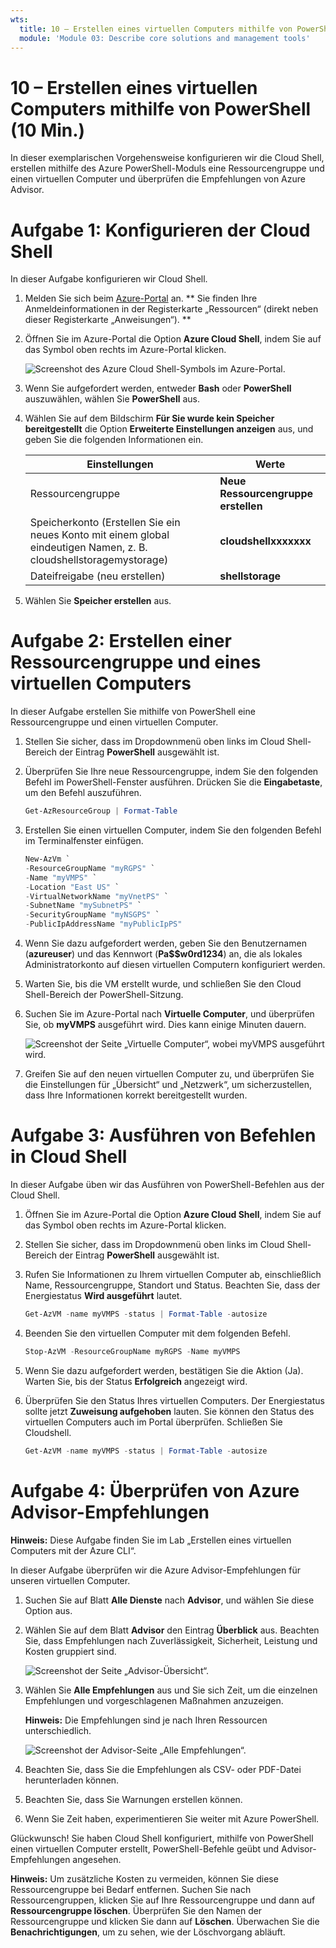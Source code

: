 ```yaml
---
wts:
  title: 10 – Erstellen eines virtuellen Computers mithilfe von PowerShell (10 Min.)
  module: 'Module 03: Describe core solutions and management tools'
---
```

# <a name="10---create-a-vm-with-powershell-10-min"></a>10 – Erstellen eines virtuellen Computers mithilfe von PowerShell (10 Min.)

In dieser exemplarischen Vorgehensweise konfigurieren wir die Cloud Shell, erstellen mithilfe des Azure PowerShell-Moduls eine Ressourcengruppe und einen virtuellen Computer und überprüfen die Empfehlungen von Azure Advisor. 

# <a name="task-1-configure-the-cloud-shell"></a>Aufgabe 1: Konfigurieren der Cloud Shell 

In dieser Aufgabe konfigurieren wir Cloud Shell. 

1. Melden Sie sich beim [Azure-Portal](https://portal.azure.com) an. ** Sie finden Ihre Anmeldeinformationen in der Registerkarte „Ressourcen“ (direkt neben dieser Registerkarte „Anweisungen“). **
2. Öffnen Sie im Azure-Portal die Option **Azure Cloud Shell**, indem Sie auf das Symbol oben rechts im Azure-Portal klicken.

    ![Screenshot des Azure Cloud Shell-Symbols im Azure-Portal.](../images/1002.png)

3. Wenn Sie aufgefordert werden, entweder **Bash** oder **PowerShell** auszuwählen, wählen Sie **PowerShell** aus.

4. Wählen Sie auf dem Bildschirm **Für Sie wurde kein Speicher bereitgestellt** die Option **Erweiterte Einstellungen anzeigen** aus, und geben Sie die folgenden Informationen ein.

    | Einstellungen | Werte |
    |  -- | -- |
    | Ressourcengruppe | **Neue Ressourcengruppe erstellen** |
    | Speicherkonto (Erstellen Sie ein neues Konto mit einem global eindeutigen Namen, z. B. cloudshellstoragemystorage) | **cloudshellxxxxxxx** |
    | Dateifreigabe (neu erstellen) | **shellstorage** |

5. Wählen Sie **Speicher erstellen** aus.

# <a name="task-2-create-a-resource-group-and-virtual-machine"></a>Aufgabe 2: Erstellen einer Ressourcengruppe und eines virtuellen Computers

In dieser Aufgabe erstellen Sie mithilfe von PowerShell eine Ressourcengruppe und einen virtuellen Computer.  

1. Stellen Sie sicher, dass im Dropdownmenü oben links im Cloud Shell-Bereich der Eintrag **PowerShell** ausgewählt ist.

2. Überprüfen Sie Ihre neue Ressourcengruppe, indem Sie den folgenden Befehl im PowerShell-Fenster ausführen. Drücken Sie die **Eingabetaste**, um den Befehl auszuführen.

    ```PowerShell
    Get-AzResourceGroup | Format-Table
    ```

3. Erstellen Sie einen virtuellen Computer, indem Sie den folgenden Befehl im Terminalfenster einfügen. 

    ```PowerShell
    New-AzVm `
    -ResourceGroupName "myRGPS" `
    -Name "myVMPS" `
    -Location "East US" `
    -VirtualNetworkName "myVnetPS" `
    -SubnetName "mySubnetPS" `
    -SecurityGroupName "myNSGPS" `
    -PublicIpAddressName "myPublicIpPS"
    ```
    
4. Wenn Sie dazu aufgefordert werden, geben Sie den Benutzernamen (**azureuser**) und das Kennwort (**Pa$$w0rd1234**) an, die als lokales Administratorkonto auf diesen virtuellen Computern konfiguriert werden.

5. Warten Sie, bis die VM erstellt wurde, und schließen Sie den Cloud Shell-Bereich der PowerShell-Sitzung.

6. Suchen Sie im Azure-Portal nach **Virtuelle Computer**, und überprüfen Sie, ob **myVMPS** ausgeführt wird. Dies kann einige Minuten dauern.

    ![Screenshot der Seite „Virtuelle Computer“, wobei myVMPS ausgeführt wird.](../images/1001.png)

7. Greifen Sie auf den neuen virtuellen Computer zu, und überprüfen Sie die Einstellungen für „Übersicht“ und „Netzwerk“, um sicherzustellen, dass Ihre Informationen korrekt bereitgestellt wurden. 

# <a name="task-3-execute-commands-in-the-cloud-shell"></a>Aufgabe 3: Ausführen von Befehlen in Cloud Shell

In dieser Aufgabe üben wir das Ausführen von PowerShell-Befehlen aus der Cloud Shell. 

1. Öffnen Sie im Azure-Portal die Option **Azure Cloud Shell**, indem Sie auf das Symbol oben rechts im Azure-Portal klicken.

2. Stellen Sie sicher, dass im Dropdownmenü oben links im Cloud Shell-Bereich der Eintrag **PowerShell** ausgewählt ist.

3. Rufen Sie Informationen zu Ihrem virtuellen Computer ab, einschließlich Name, Ressourcengruppe, Standort und Status. Beachten Sie, dass der Energiestatus **Wird ausgeführt** lautet.

    ```PowerShell
    Get-AzVM -name myVMPS -status | Format-Table -autosize
    ```

4. Beenden Sie den virtuellen Computer mit dem folgenden Befehl. 

    ```PowerShell
    Stop-AzVM -ResourceGroupName myRGPS -Name myVMPS
    ```
5. Wenn Sie dazu aufgefordert werden, bestätigen Sie die Aktion (Ja). Warten Sie, bis der Status **Erfolgreich** angezeigt wird.

6. Überprüfen Sie den Status Ihres virtuellen Computers. Der Energiestatus sollte jetzt **Zuweisung aufgehoben** lauten. Sie können den Status des virtuellen Computers auch im Portal überprüfen. Schließen Sie Cloudshell.

    ```PowerShell
    Get-AzVM -name myVMPS -status | Format-Table -autosize
    ```

# <a name="task-4-review-azure-advisor-recommendations"></a>Aufgabe 4: Überprüfen von Azure Advisor-Empfehlungen

**Hinweis:** Diese Aufgabe finden Sie im Lab „Erstellen eines virtuellen Computers mit der Azure CLI“. 

In dieser Aufgabe überprüfen wir die Azure Advisor-Empfehlungen für unseren virtuellen Computer. 

1. Suchen Sie auf Blatt **Alle Dienste** nach **Advisor**, und wählen Sie diese Option aus. 

2. Wählen Sie auf dem Blatt **Advisor** den Eintrag **Überblick** aus. Beachten Sie, dass Empfehlungen nach Zuverlässigkeit, Sicherheit, Leistung und Kosten gruppiert sind. 

    ![Screenshot der Seite „Advisor-Übersicht“. ](../images/1003.png)

3. Wählen Sie **Alle Empfehlungen** aus und Sie sich Zeit, um die einzelnen Empfehlungen und vorgeschlagenen Maßnahmen anzuzeigen. 

    **Hinweis:** Die Empfehlungen sind je nach Ihren Ressourcen unterschiedlich. 

    ![Screenshot der Advisor-Seite „Alle Empfehlungen“. ](../images/1004.png)

4. Beachten Sie, dass Sie die Empfehlungen als CSV- oder PDF-Datei herunterladen können. 

5. Beachten Sie, dass Sie Warnungen erstellen können. 

6. Wenn Sie Zeit haben, experimentieren Sie weiter mit Azure PowerShell. 

Glückwunsch! Sie haben Cloud Shell konfiguriert, mithilfe von PowerShell einen virtuellen Computer erstellt, PowerShell-Befehle geübt und Advisor-Empfehlungen angesehen.

**Hinweis:** Um zusätzliche Kosten zu vermeiden, können Sie diese Ressourcengruppe bei Bedarf entfernen. Suchen Sie nach Ressourcengruppen, klicken Sie auf Ihre Ressourcengruppe und dann auf **Ressourcengruppe löschen**. Überprüfen Sie den Namen der Ressourcengruppe und klicken Sie dann auf **Löschen**. Überwachen Sie die **Benachrichtigungen**, um zu sehen, wie der Löschvorgang abläuft.
